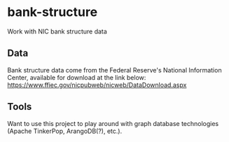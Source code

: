 # bank-structure
Work with NIC bank structure data

## Data
Bank structure data come from the Federal Reserve's National Information Center, available for download at the link below:
https://www.ffiec.gov/nicpubweb/nicweb/DataDownload.aspx

## Tools
Want to use this project to play around with graph database technologies (Apache TinkerPop, ArangoDB(?), etc.).